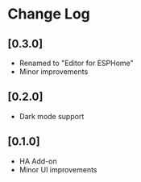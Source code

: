 # Change Log

## [0.3.0]
 - Renamed to "Editor for ESPHome"
 - Minor improvements

## [0.2.0]
 - Dark mode support

## [0.1.0]
 - HA Add-on
 - Minor UI improvements